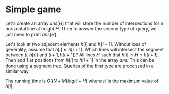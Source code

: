 # Simple game
Let's create an array $ans[H]$ that will store the number of intersections for a horizontal line at height $H$. Then to answer the second type of query, we just need to print $ans[H]$.

Let's look at two adjacent elements $h[i]$ and $h[i+1]$. Without loss of generality, assume that $h[i] \le h[i+1]$. Which lines will intersect the segment between $(i, h[i])$ and $(i+1, h[i+1])$? All lines $H$ such that $h[i] \le H \le h[i+1]$. Then add $1$ at positions from $h[i]$ to $h[i+1]$ in the array $ans$. This can be done using a segment tree. Queries of the first type are processed in a similar way.

The running time is $O((N+M)logH+H)$ where $H$ is the maximum value of $h[i]$.